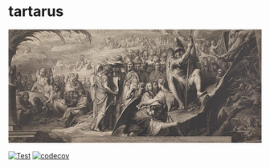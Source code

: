 # tartarus

![tartarus](docs/tartarus.jpg)

[![Test](https://github.com/henrytill/tartarus/actions/workflows/main.yml/badge.svg)](https://github.com/henrytill/tartarus/actions/workflows/main.yml)
[![codecov](https://codecov.io/gh/henrytill/tartarus/branch/master/graph/badge.svg?token=JK0OQDM9LX)](https://codecov.io/gh/henrytill/tartarus)
